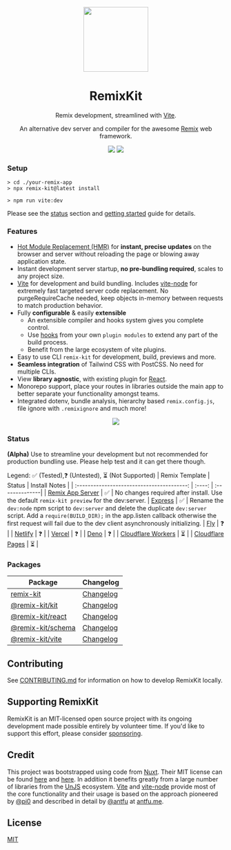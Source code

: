 <p align="center">
<img src="docs/assets/remix-kit.png?raw=true" height="150">
</p>
<h1 align="center">
RemixKit
</h1>
<p align="center">
Remix development, streamlined with <a href="https://vitejs.dev/">Vite</a>. 
</p>
<p align="center">
An alternative dev server and compiler for the awesome <a href="https://remix.run/docs">Remix</a> web framework.
</p>
<p align="center">
  <a href="https://github.com/jrestall/remix-kit/releases"><img src="https://img.shields.io/badge/stability-alpha-f4d03f.svg"></a>
  <a href="https://www.npmjs.com/package/@remix-kit/cli"><img src="https://img.shields.io/npm/v/@remix-kit/cli?color=FCC72B&label="></a>
</p>

### Setup

```shell
> cd ./your-remix-app
> npx remix-kit@latest install

> npm run vite:dev
```

Please see the [status](#status) section and [getting started](./docs/getting_started.md) guide for details.

### Features

- [Hot Module Replacement (HMR)](https://vitejs.dev/guide/features.html#hot-module-replacement) for **instant, precise updates** on the browser and server without reloading the page or blowing away application state.
- Instant development server startup, **no pre-bundling required**, scales to any project size.
- [Vite](https://vitejs.dev/) for development and build bundling. Includes [vite-node](https://github.com/vitest-dev/vitest/tree/main/packages/vite-node) for extremely fast targeted server code replacement. No purgeRequireCache needed, keep objects in-memory between requests to match production behavior.
- Fully **configurable** & easily **extensible**
  - An extensible compiler and hooks system gives you complete control.
  - Use [hooks](packages/remix-schema/src/types/hooks.ts) from your own `plugin modules` to extend any part of the build process.
  - Benefit from the large ecosystem of vite plugins.
- Easy to use CLI `remix-kit` for development, build, previews and more.
- **Seamless integration** of Tailwind CSS with PostCSS. No need for multiple CLIs.
- View **library agnostic**, with existing plugin for [React](https://reactjs.org/).
- Monorepo support, place your routes in libraries outside the main app to better separate your functionality amongst teams.
- Integrated dotenv, bundle analysis, hierarchy based `remix.config.js`, file ignore with `.remixignore` and much more!

<p align="center">
  <img src="./docs/assets/console.png" />
</p>

### Status

**(Alpha)** Use to streamline your development but not recommended for production bundling use. Please help test and it can get there though.

Legend: ✅ (Tested),❓ (Untested), ⏳ (Not Supported)
| Remix Template                             | Status | Install Notes  |
| :----------------------------------------: | :----: | :--------------|
| [Remix App Server](https://github.com/remix-run/remix/tree/main/templates/remix)     | ✅   | No changes required after install. Use the default `remix-kit preview` for the dev:server.
| [Express](https://github.com/remix-run/remix/tree/main/templates/express)              |  ✅  |  Rename the `dev:node` npm script to `dev:server` and delete the duplicate `dev:server` script. Add a `require(BUILD_DIR);` in the app.listen callback otherwise the first request will fail due to the dev client asynchronously initializing.
| [Fly](https://github.com/remix-run/remix/tree/main/templates/fly)   | ❓   |
| [Netlify](https://github.com/remix-run/remix/tree/main/templates/netlify) | ❓   |
| [Vercel](https://github.com/remix-run/remix/tree/main/templates/vercel)     |  ❓  |
| [Deno](https://github.com/remix-run/remix/tree/main/templates/deno)     |  ❓  |
| [Cloudflare Workers](https://github.com/remix-run/remix/tree/main/templates/cloudflare-workers)     | ⏳   |
| [Cloudflare Pages](https://github.com/remix-run/remix/tree/main/templates/cloudflare-pages)     |  ⏳  |

### Packages

| Package                                    | Changelog                                       |
| ------------------------------------------ | ----------------------------------------------- |
| [remix-kit](packages/remix-cli)            | [Changelog](packages/remix-cli/CHANGELOG.md)    |
| [@remix-kit/kit](packages/remix-kit)       | [Changelog](packages/remix-kit/CHANGELOG.md)    |
| [@remix-kit/react](packages/remix-react)   | [Changelog](packages/remix-react/CHANGELOG.md)  |
| [@remix-kit/schema](packages/remix-schema) | [Changelog](packages/remix-schema/CHANGELOG.md) |
| [@remix-kit/vite](packages/remix-vite)     | [Changelog](packages/remix-vite/CHANGELOG.md)   |

## Contributing

See [CONTRIBUTING.md](./CONTRIBUTING.md) for information on how to develop RemixKit locally.

## Supporting RemixKit

RemixKit is an MIT-licensed open source project with its ongoing development made possible entirely by volunteer time. If you'd like to support this effort, please consider [sponsoring](https://github.com/sponsors/jrestall).

## Credit

This project was bootstrapped using code from [Nuxt](https://github.com/nuxt). Their MIT license can be found [here](./COPYRIGHTS.md) and [here](./LICENSE). In addition it benefits greatly from a large number of libraries from the [UnJS](https://github.com/unjs) ecosystem. [Vite](https://vitejs.dev/) and [vite-node](https://github.com/vitest-dev/vitest/tree/main/packages/vite-node#readme) provide most of the core functionality and their usage is based on the approach pioneered by [@pi0](https://github.com/pi0) and described in detail by [@antfu](https://github.com/antfu) at [antfu.me](https://antfu.me/posts/dev-ssr-on-nuxt#approach-3-vite-node).

## License

[MIT](https://github.com/sveltejs/kit/blob/master/LICENSE)
